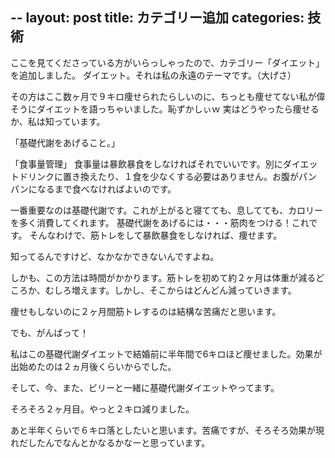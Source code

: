 --
layout: post
title: カテゴリー追加
categories: 技術
--

ここを見てくださっている方がいらっしゃったので、カテゴリー「ダイエット」を追加しました。
ダイエット。それは私の永遠のテーマです。（大げさ）

その方はここ数ヶ月で９キロ痩せられたらしいのに、ちっとも痩せてない私が偉そうにダイエットを語っちゃいました。恥ずかしぃｗ
実はどうやったら痩せるか、私は知っています。

「基礎代謝をあげること。」

「食事量管理」
食事量は暴飲暴食をしなければそれでいいです。別にダイエットドリンクに置き換えたり、１食を少なくする必要はありません。お腹がパンパンになるまで食べなければよいのです。

一番重要なのは基礎代謝です。これが上がると寝てても、息してても、カロリーを多く消費してくれます。
基礎代謝をあげるには・・・筋肉をつける！これです。
そんなわけで、筋トレをして暴飲暴食をしなければ、痩せます。

知ってるんですけど、なかなかできないんですよね。

しかも、この方法は時間がかかります。筋トレを初めて約２ヶ月は体重が減るどころか、むしろ増えます。しかし、そこからはどんどん減っていきます。

痩せもしないのに２ヶ月間筋トレするのは結構な苦痛だと思います。

でも、がんばって！

私はこの基礎代謝ダイエットで結婚前に半年間で6キロほど痩せました。効果が出始めたのは２ヵ月後くらいからでした。

そして、今、また、ビリーと一緒に基礎代謝ダイエットやってます。

そろそろ２ヶ月目。やっと２キロ減りました。

あと半年くらいで６キロ落としたいと思います。苦痛ですが、そろそろ効果が現れだしたんでなんとかなるかなーと思っています。

